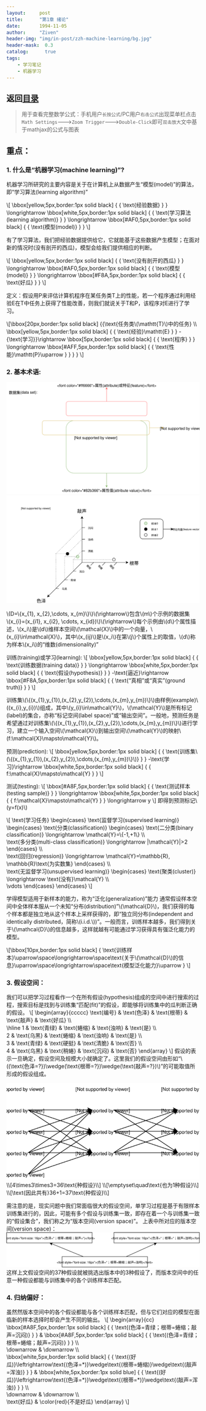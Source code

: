```yaml
---
layout:     post
title:      "第1章 绪论"
date:       1994-11-05
author:     "Ziven"
header-img: "img/in-post/zzh-machine-learning/bg.jpg"
header-mask:  0.3
catalog:      true
tags:
    - 学习笔记
    - 机器学习
---
```


返回[目录](http://ziven.xin/2017/07/06/zzh-machine-learning-outline/)   
------------------------------------
>用于查看完整数学公式：手机用户`长按公式`/PC用户`右击公式`出现菜单栏点击`Math Settings`--->`Zoom Trigger`--->`Double-Click`即可`双击放大`文中基于mathjax的公式与图表

## 重点：
### 1. 什么是“机器学习(machine learning)”?
机器学习所研究的主要内容是关于在计算机上从数据产生“模型(model)”的算法，即“学习算法(learning algorithm)”   

\\[
\bbox[yellow,5px,border:1px solid black]
{
  {
  \text{经验数据}
  }
}
\longrightarrow
\bbox[white,5px,border:1px solid black]
{
  {
    \text{学习算法(learning algorithm)}
  }
}
\longrightarrow
\bbox[#AF0,5px,border:1px solid black]
{
  {
    \text{模型(model)}
  }
}
\\]


有了学习算法，我们把经验数据提供给它，它就能基于这些数据产生模型；在面对新的情况时(没有剖开的西瓜)，模型会给我们提供相应的判断。

\\[
\bbox[yellow,5px,border:1px solid black]
{
  {
  \text{没有剖开的西瓜}
  }
}
\longrightarrow
\bbox[#AF0,5px,border:1px solid black]
{
  {
    \text{模型(model)}
  }
}
\longrightarrow
\bbox[#F8A,5px,border:1px solid black]
{
  {
    \text{好瓜}
  }
}
\\]


定义：假设用P来评估计算机程序在某任务类T上的性能，若一个程序通过利用经验E在T中任务上获得了性能改善，则我们就说关于T和P，该程序对E进行了学习。

\\[\bbox[20px,border:1px solid black]
{\{\text{任务类\\(\mathtt{T}\\)中的任务} \\\  
\bbox[yellow,5px,border:1px solid black]
{
  {
  \text{经验}\mathtt{E}
  }
}
\-{\text{学习}}\rightarrow
\bbox[5px,border:1px solid black]
{
  {
    \text{程序}
  }
}
\longrightarrow
\bbox[#AFF,5px,border:1px solid black]
{
  {
    \text{性能}\mathtt{P}\uparrow
  }
}
\}
}
\\]
### 2. 基本术语:
<img src="/img/in-post/zzh-machine-learning/ch1/terminology.svg" />
<img src="/img/in-post/zzh-machine-learning/ch1/terminology2.svg" />

\\(D=\\{x_{1}, x_{2},\cdots, x_{m}\\}\\)\\(\rightarrow\\)包含\\(m\\)个示例的数据集   
\\(x_{i}=(x_{i1}, x_{i2}, \cdots, x_{id})\\)\\(\rightarrow\\)每个示例由\\(d\\)个属性描述，\\(x_i\\)是\\(d\\)维样本空间\\(\mathcal{X}\\)中的一个向量，\\(x_{i}\in\mathcal{X}\\)，其中\\(x_{ij}\\)是\\(x_i\\)在第\\(j\\)个属性上的取值，\\(d\\)称为样本\\(x_i\\)的“维数(dimensionality)”

训练(training)或学习(learning):
\\[
\bbox[yellow,5px,border:1px solid black]
{
  {
  \text{训练数据(training data)}
  }
}
\longrightarrow
\bbox[white,5px,border:1px solid black]
{
  {
    \text{假设(hypothesis)}
  }
}
\-\text{逼近}\rightarrow
\bbox[#F8A,5px,border:1px solid black]
{
  {
    \text{“真相”或“真实”(ground truth)}
  }
}
\\]

训练集\\(\\{(x_{1},y_{1}),(x_{2},y_{2}),\cdots,(x_{m},y_{m})\\}\\)由样例(example)\\(\(x_{i},y_{i}\)\\)组成，其中\\(y_{i}\in\mathcal{Y}\\)，\\(\mathcal{Y}\\)是所有标记(label)的集合，亦称“标记空间(label space)”或“输出空间”。一般地，预测任务是希望通过对训练集\\(\\{(x_{1},y_{1}),(x_{2},y_{2}),\cdots,(x_{m},y_{m})\\}\\)进行学习，建立一个输入空间\\(\mathcal{X}\\)到输出空间\\(\mathcal{Y}\\)的映射\\(f:\mathcal{X}\mapsto\mathcal{Y}\\)。

预测(prediction):
\\[
\bbox[yellow,5px,border:1px solid black]
{
  {
  \text{训练集\\(\\{(x_{1},y_{1}),(x_{2},y_{2}),\cdots,(x_{m},y_{m})\\}\\)}
  }
}
\-\text{学习}\rightarrow
\bbox[white,5px,border:1px solid black]
{
  {
  f:\mathcal{X}\mapsto\mathcal{Y}
  }
}
\\]

测试(testing):
\\[
\bbox[#A8F,5px,border:1px solid black]
{
  {
  \text{测试样本(testing sample)}
  }
}
\longrightarrow
\bbox[white,5px,border:1px solid black]
{
  {
  f:\mathcal{X}\mapsto\mathcal{Y}
  }
}
\longrightarrow
y
\\]
即得到预测标记\\(y=f(x)\\)

\\[
\text{学习任务}
\begin{cases}
\text{监督学习(supervised learning)}  \begin{cases}
\text{分类(classification)} \begin{cases}
\text{二分类(binary classification)} \longrightarrow \mathcal{Y}=\\{-1,+1\\} \\\  
\text{多分类(multi-class classification)} \longrightarrow |\mathcal{Y}|>2
\end{cases} \\\  
\text{回归(regression)} \longrightarrow \mathcal{Y}=\mathbb{R}, \mathbb{R}\text{为实数集}
\end{cases} \\\  
\text{无监督学习(unsupervised learning)} \begin{cases}
\text{聚类(cluster)} \longrightarrow \text{没有}\mathcal{Y} \\\  
\vdots
\end{cases}
\end{cases}
\\]

学得模型适用于新样本的能力，称为“泛化(generalization)”能力
通常假设样本空间中全体样本服从一个未知“分布(distribution)”\\(\mathcal{D}\\)，我们获得的每个样本都是独立地从这个样本上采样获得的，即“独立同分布(independent and identically distributed，简称\\(i.i.d.\\))”。一般而言，训练样本越多，我们得到关于\\(\mathcal{D}\\)的信息越多，这样就越有可能通过学习获得具有强泛化能力的模型。

\\[\bbox[10px,border:1px solid black]
{
\text{训练样本}\uparrow\space\longrightarrow\space\text{关于\\(\mathcal{D}\\)的信息}\uparrow\space\longrightarrow\space\text{模型泛化能力}\uparrow
}
\\]

### 3. 假设空间：
我们可以把学习过程看作一个在所有假设(hypothesis)组成的空间中进行搜索的过程，搜索目标是找到与训练集“匹配(fit)”的假设，即能够将训练集中的瓜判断正确的假设。
\\[
\begin{array}{ccccc}
\text{编号} & \text{色泽} & \text{根蒂} & \text{敲声} & \text{好瓜} \\\   
\hline
1 & \text{青绿} & \text{蜷缩} & \text{浊响} & \text{是} \\\   
2 & \text{乌黑} & \text{蜷缩} & \text{浊响} & \text{是} \\\   
3 & \text{青绿} & \text{硬挺} & \text{清脆} & \text{否} \\\   
4 & \text{乌黑} & \text{稍蜷} & \text{沉闷} & \text{否}
\end{array}
\\]
假设的表示一旦确定，假设空间及规模大小就确定了。这里我们的假设空间由形如“\\((\text{色泽=?})\wedge(\text{根蒂=?})\wedge(\text{敲声=?})\\)”的可能取值所形成的假设组成。

<img src="/img/in-post/zzh-machine-learning/ch1/hypothesis-space.svg" />
\\[4\times3\times3=36\text{种假设}\\]
\\[\emptyset\quad\text{也为1种假设}\\]
\\[\text{因此共有}36+1=37\text{种假设}\\]

需注意的是，现实问题中我们常面临很大的假设空间，单学习过程是基于有限样本训练集进行的，因此，可能有多个假设与训练集一致，即存在着一个与训练集一致的“假设集合”，我们称之为“版本空间(version space)”。
上表中所对应的版本空间(version space)：
<img src="/img/in-post/zzh-machine-learning/ch1/version-space.svg" />
这样上文假设空间的37种假设就被挑选出版本中的3种假设了，而版本空间中的任意一种假设都能与训练集中的各个训练样本匹配。

### 4. 归纳偏好：
虽然然版本空间中的各个假设都能与各个训练样本匹配，但与它们对应的模型在面临新的样本选择时却会产生不同的输出。
\\[
\begin{array}{cc}
\bbox[#A8F,5px,border:1px solid black]
{
  {
  \text{(色泽=青绿；根蒂=蜷缩；敲声=沉闷)}
  }
}  &
\bbox[#A8F,5px,border:1px solid black]
{
  {
  \text{(色泽=青绿；根蒂=蜷缩；敲声=沉闷)}
  }
}  \\\   
\downarrow  & \downarrow \\\   
\bbox[white,5px,border:1px solid black]
{
  {
  \text{(好瓜)}\leftrightarrow\text{(色泽=\*)}\wedge\text{(根蒂=蜷缩)}\wedge\text{(敲声=浑浊)}
  }
} &
\bbox[white,5px,border:1px solid blue]
{
  {
  \text{(好瓜)}\leftrightarrow\text{(色泽=\*)}\wedge\text{(根蒂=\*)}\wedge\text{(敲声=浑浊)}
  }
} \\\  
\downarrow & \downarrow \\\  
\text{好瓜} & \color{red}{不是好瓜}
\end{array}
\\]
